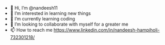 - 👋 Hi, I’m @nandeesh11
- 👀 I’m interested in learning new things
- 🌱 I’m currently learning coding
- 💞️ I’m looking to collaborate with myself for a greater me
- 📫 How to reach me https://www.linkedin.com/in/nandeesh-hampiholi-732301218/
<!---
nandeesh11/nandeesh11 is a ✨ special ✨ repository because its `README.md` (this file) appears on your GitHub profile.
You can click the Preview link to take a look at your changes.
--->
